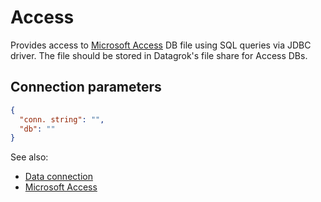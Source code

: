 <!-- TITLE: Access -->
<!-- SUBTITLE: -->

# Access

Provides access to [Microsoft Access](https://en.wikipedia.org/wiki/Microsoft_Access)
DB file using SQL queries via JDBC driver. The file should be stored in Datagrok's file share for
Access DBs.

## Connection parameters

```json
{
  "conn. string": "",
  "db": ""
}
```

See also:
  * [Data connection](../data-connection.md)
  * [Microsoft Access](https://en.wikipedia.org/wiki/Microsoft_Access)
 